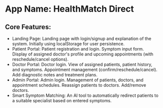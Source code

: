 # **App Name**: HealthMatch Direct

## Core Features:

- Landing Page: Landing page with login/signup and explanation of the system. Initially using localStorage for user persistence.
- Patient Portal: Patient registration and login.  Symptom input form. Display of assigned doctor's profile and upcoming appointments (with reschedule/cancel options).
- Doctor Portal: Doctor login. View of assigned patients, patient history, and symptoms. Appointment management (confirm/reschedule/cancel). Add diagnostic notes and treatment plans.
- Admin Portal: Admin login.  Management of patients, doctors, and appointment schedules.  Reassign patients to doctors. Add/remove doctors.
- Smart Symptom Matching: An AI tool to automatically redirect patients to a suitable specialist based on entered symptoms.
